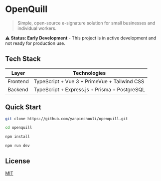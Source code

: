 # OpenQuill

> Simple, open-source e-signature solution for small businesses and individual workers.

⚠️ **Status: Early Development** - This project is in active development and not ready for production use.

## Tech Stack

| Layer    | Technologies                           |
|----------|----------------------------------------|
| Frontend | TypeScript + Vue 3 + PrimeVue + Tailwind CSS |
| Backend  | TypeScript + Express.js + Prisma + PostgreSQL |

## Quick Start

```bash
git clone https://github.com/yanpinchouli/openquill.git
```

```bash
cd openquill
```

```bash
npm install
```

```bash
npm run dev
```

## License

[MIT](./LICENSE)
